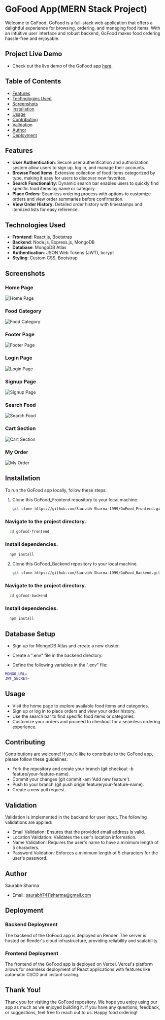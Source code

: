 # GoFood App(MERN Stack Project)

Welcome to GoFood, GoFood is a full-stack web application that offers a delightful experience for browsing, ordering, and managing food items. With an intuitive user interface and robust backend, GoFood makes food ordering hassle-free and enjoyable.

## Project Live Demo

- Check out the live demo of the GoFood app [here](https://go-food-frontend-9etv.vercel.app/).

## Table of Contents

- [Features](#features)
- [Technologies Used](#technologies-used)
- [Screenshots](#screenshots)
- [Installation](#installation)
- [Usage](#usage)
- [Contributing](#contributing)
- [Validation](#validation)
- [Author](#author)
- [Deployment](#deployment)

## Features

- **User Authentication**: Secure user authentication and authorization system allow users to sign up, log in, and manage their accounts.
- **Browse Food Items**: Extensive collection of food items categorized by type, making it easy for users to discover new favorites.
- **Search Functionality**: Dynamic search bar enables users to quickly find specific food items by name or category.
- **Place Orders**: Seamless ordering process with options to customize orders and view order summaries before confirmation.
- **View Order History**: Detailed order history with timestamps and itemized lists for easy reference.

## Technologies Used

- **Frontend**: React.js, Bootstrap
- **Backend**: Node.js, Express.js, MongoDB
- **Database**: MongoDB Atlas
- **Authentication**: JSON Web Tokens (JWT), bcrypt
- **Styling**: Custom CSS, Bootstrap

## Screenshots

### Home Page

![Home Page](src/assets/HomePage.png)

### Food Category
![Food Category](src/assets/foodCategory.png)

### Footer Page
![Footer Page](src/assets/Footer.png)

### Login Page
![Login Page](src/assets/Login.png)

### Signup Page
![Signup Page](src/assets/Signup.png)

### Search Food
![Search Food](src/assets/search.png)

### Cart Section
![Cart Section](src/assets/myCart.png)

### My Order
![My Order](src/assets/myOrder.png)

## Installation

To run the GoFood app locally, follow these steps:

1. Clone this GoFood_Frontend repository to your local machine.
   ```bash
   git clone https://github.com/Saurabh-Sharma-1999/GoFood_Frontend.git

### Navigate to the project directory.
```bash
  cd gofood-frontend
```
### Install dependencies.

```bash
  npm install
```


2. Clone this GoFood_Backend repository to your local machine.
   ```bash
   git clone https://github.com/Saurabh-Sharma-1999/GoFood_Backend.git

### Navigate to the project directory.
```bash
  cd gofood-backend
```
### Install dependencies.

```bash
  npm install
```

## Database Setup
- Sign up for MongoDB Atlas and create a new cluster.

- Create a ".env" file in the backend directory.

- Define the following variables in the ".env" file:

```bash
MONGO_URL=
JWT_SECRET=
```
## Usage

- Visit the home page to explore available food items and categories.
- Sign up or log in to place orders and view your order history.
- Use the search bar to find specific food items or categories.
- Customize your orders and proceed to checkout for a seamless ordering experience.

## Contributing
Contributions are welcome! If you'd like to contribute to the GoFood app, please follow these guidelines:

- Fork the repository and create your branch (git checkout -b feature/your-feature-name).
- Commit your changes (git commit -am 'Add new feature').
- Push to your branch (git push origin feature/your-feature-name).
- Create a new pull request.

## Validation

Validation is implemented in the backend for user input. The following validations are applied:

- Email Validation: Ensures that the provided email address is valid.
- Location Validation: Validates the user's location information.
- Name Validation: Requires the user's name to have a minimum length of 5 characters.
- Password Validation: Enforces a minimum length of 5 characters for the user's password.

## Author
Saurabh Sharma
- Email: saurabh7411sharma@gmail.com

## Deployment

### Backend Deployment

The backend of the GoFood app is deployed on Render. The server is hosted on Render's cloud infrastructure, providing reliability and scalability.

### Frontend Deployment

The frontend of the GoFood app is deployed on Vercel. Vercel's platform allows for seamless deployment of React applications with features like automatic CI/CD and instant scaling.

## Thank You!

Thank you for visiting the GoFood repository. We hope you enjoy using our app as much as we enjoyed building it. If you have any questions, feedback, or suggestions, feel free to reach out to us. Happy food ordering!
